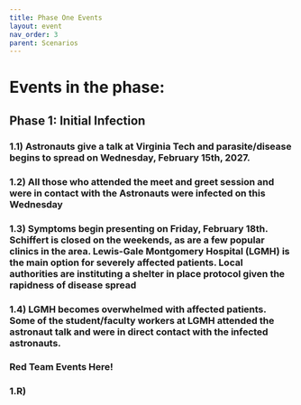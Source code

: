 ```yaml
---
title: Phase One Events
layout: event
nav_order: 3
parent: Scenarios
---
```


# Events in the phase:  

## Phase 1: Initial Infection
###   1.1)     Astronauts give a talk at Virginia Tech and parasite/disease begins to spread on Wednesday, February 15th, 2027. 
    
###   1.2)     All those who attended the meet and greet session and were in contact with the Astronauts were infected on this Wednesday

###   1.3)     Symptoms begin presenting on Friday, February 18th. Schiffert is closed on the weekends, as are a few popular clinics in the area. Lewis-Gale Montgomery Hospital (LGMH) is the main option for severely affected patients. Local authorities are instituting a shelter in place protocol given the rapidness of disease spread

###   1.4)     LGMH becomes overwhelmed with affected patients. Some of the student/faculty workers at LGMH attended the astronaut talk and were in direct contact with the infected astronauts.


### Red Team Events Here! 

### 1.R)        
